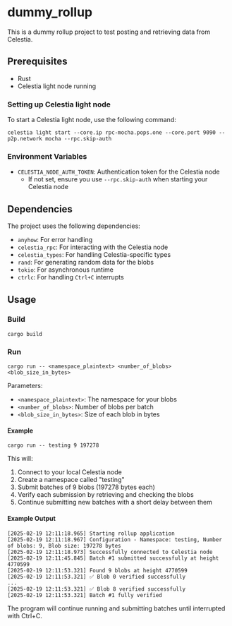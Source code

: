 # dummy_rollup

This is a dummy rollup project to test posting and retrieving data from Celestia.

## Prerequisites

- Rust
- Celestia light node running

### Setting up Celestia light node

To start a Celestia light node, use the following command:

```shell
celestia light start --core.ip rpc-mocha.pops.one --core.port 9090 --p2p.network mocha --rpc.skip-auth
```

### Environment Variables

- `CELESTIA_NODE_AUTH_TOKEN`: Authentication token for the Celestia node
  - If not set, ensure you use `--rpc.skip-auth` when starting your Celestia node

## Dependencies

The project uses the following dependencies:

- `anyhow`: For error handling
- `celestia_rpc`: For interacting with the Celestia node
- `celestia_types`: For handling Celestia-specific types
- `rand`: For generating random data for the blobs
- `tokio`: For asynchronous runtime
- `ctrlc`: For handling `Ctrl+C` interrupts

## Usage

### Build

```shell
cargo build
```

### Run

```shell
cargo run -- <namespace_plaintext> <number_of_blobs> <blob_size_in_bytes>
```

Parameters:
- `<namespace_plaintext>`: The namespace for your blobs
- `<number_of_blobs>`: Number of blobs per batch
- `<blob_size_in_bytes>`: Size of each blob in bytes

#### Example

```shell
cargo run -- testing 9 197278
```

This will:
1. Connect to your local Celestia node
2. Create a namespace called "testing"
3. Submit batches of 9 blobs (197278 bytes each)
4. Verify each submission by retrieving and checking the blobs
5. Continue submitting new batches with a short delay between them

#### Example Output

```
[2025-02-19 12:11:18.965] Starting rollup application
[2025-02-19 12:11:18.967] Configuration - Namespace: testing, Number of blobs: 9, Blob size: 197278 bytes
[2025-02-19 12:11:18.973] Successfully connected to Celestia node
[2025-02-19 12:11:45.845] Batch #1 submitted successfully at height 4770599
[2025-02-19 12:11:53.321] Found 9 blobs at height 4770599
[2025-02-19 12:11:53.321] ✅ Blob 0 verified successfully
...
[2025-02-19 12:11:53.321] ✅ Blob 8 verified successfully
[2025-02-19 12:11:53.321] Batch #1 fully verified
```

The program will continue running and submitting batches until interrupted with Ctrl+C.
